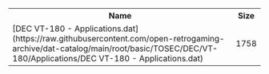 <table>
<tr><th>Name</th><th>Size</th></tr>
<tr><td>
[DEC VT-180 - Applications.dat](https://raw.githubusercontent.com/open-retrogaming-archive/dat-catalog/main/root/basic/TOSEC/DEC/VT-180/Applications/DEC VT-180 - Applications.dat)
</td><td>1758</td></tr>
</table>
